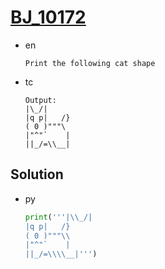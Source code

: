 # [BJ_10172](https://acmicpc.net/problem/10172)

* en

  ```en
  Print the following cat shape
  ```

* tc

  ```tc
  Output:
  |\_/|
  |q p|   /}
  ( 0 )"""\
  |"^"`    |
  ||_/=\\__|
  ```

## Solution

* py

  ```py
  print('''|\\_/|
  |q p|   /}
  ( 0 )"""\\
  |"^"`    |
  ||_/=\\\\__|''')
  ```
